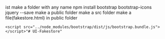 ist make a folder with any name
npm install bootstrap bootstrap-icons jquery --save
make a public folder
make a src folder
make a file(fakestore.html) in public folder
<!-- link the stylesheet in head section -->
<link rel="stylesheet" href="../node_modules/bootstrap/dist/css/bootstrap.css">
<link rel="stylesheet" href="../node_modules/bootstrap-icons/font/bootstrap-icons.css">

<!-- link script in head/body anywhere -->
<script src="../node_modules/jquery/dist/jquery.js"></script>
    <script src="../node_modules/bootstrap/dist/js/bootstrap.bundle.js"></script>"# UI-Fakestore" 
